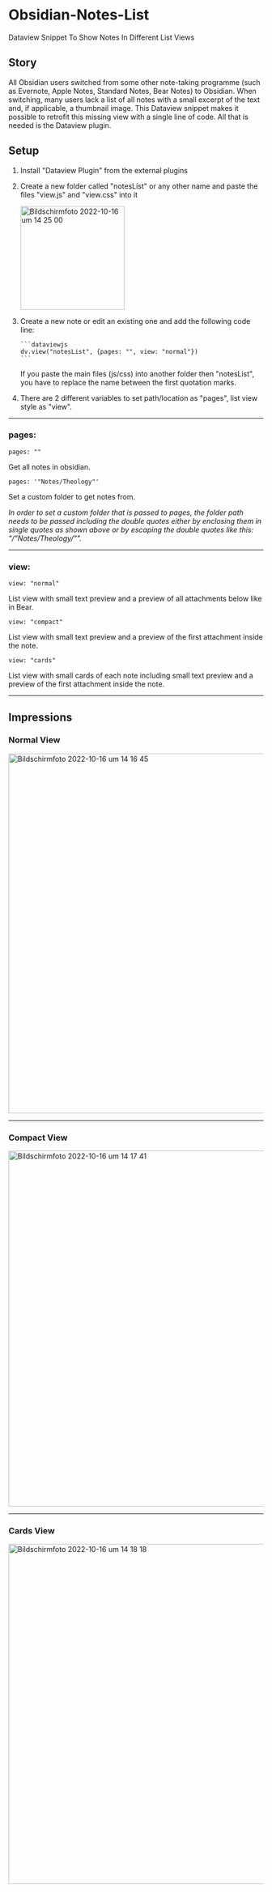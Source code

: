 # Obsidian-Notes-List
Dataview Snippet To Show Notes In Different List Views

## Story
All Obsidian users switched from some other note-taking programme (such as Evernote, Apple Notes, Standard Notes, Bear Notes) to Obsidian. When switching, many users lack a list of all notes with a small excerpt of the text and, if applicable, a thumbnail image. This Dataview snippet makes it possible to retrofit this missing view with a single line of code. All that is needed is the Dataview plugin.

## Setup
1.  Install "Dataview Plugin" from the external plugins
2.  Create a new folder called "notesList" or any other name and paste the files "view.js" and "view.css" into it

    <img width="205" alt="Bildschirm­foto 2022-10-16 um 14 25 00" src="https://user-images.githubusercontent.com/59178587/196035303-72d032a9-09b2-4c98-9afa-c2b835a2b107.png">

3.  Create a new note or edit an existing one and add the following code line:

    ````
    ```dataviewjs
    dv.view("notesList", {pages: "", view: "normal"})
    ```
    ````
    
    If you paste the main files (js/css) into another folder then "notesList", you have to replace the name between the first quotation marks.
 
 4. There are 2 different variables to set path/location as "pages", list view style as "view".

---
### pages:
```
pages: ""
```
Get all notes in obsidian.

```
pages: '"Notes/Theology"'
```
Set a custom folder to get notes from.

*In order to set a custom folder that is passed to pages, the folder path needs to be passed including the double quotes either by enclosing them in single quotes as shown above or by escaping the double quotes like this:  "/"Notes/Theology/"".*
    
---
### view:
```
view: "normal"
```
List view with small text preview and a preview of all attachments below like in Bear.

```
view: "compact"
```
List view with small text preview and a preview of the first attachment inside the note.

```
view: "cards"
```
List view with small cards of each note including small text preview and a preview of the first attachment inside the note.
    
---

## Impressions

### Normal View
<img width="711" alt="Bildschirm­foto 2022-10-16 um 14 16 45" src="https://user-images.githubusercontent.com/59178587/196035529-cc727ad6-36e4-4085-a6b9-65dd2091f3f9.png">

---

### Compact View
<img width="703" alt="Bildschirm­foto 2022-10-16 um 14 17 41" src="https://user-images.githubusercontent.com/59178587/196035534-8da3fd4e-646f-4f75-a8d4-544f44147aea.png">

---

### Cards View
<img width="672" alt="Bildschirm­foto 2022-10-16 um 14 18 18" src="https://user-images.githubusercontent.com/59178587/196035541-e28b89fe-3cd7-4f80-a3dd-6b258082710d.png">
